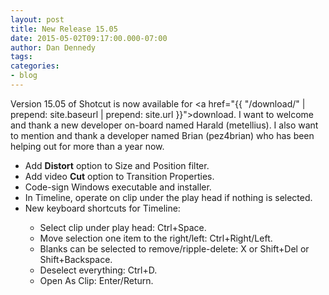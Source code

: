 ```yaml
---
layout: post
title: New Release 15.05
date: 2015-05-02T09:17:00.000-07:00
author: Dan Dennedy
tags: 
categories:
- blog
---
```


Version 15.05 of Shotcut is now available for <a href="{{  "/download/" | prepend: site.baseurl | prepend: site.url }}">download</a>. I want to welcome and thank a new developer on-board named Harald (metellius). I also want to mention and thank a developer named Brian (pez4brian) who has been helping out for more than a year now.<br>
<ul><li>Add <b>Distort</b> option to Size and Position filter.</li><li>Add video <b>Cut</b> option to Transition Properties.</li><li>Code-sign Windows executable and installer.</li><li>In Timeline, operate on clip under the play head if nothing is selected.</li><li>New keyboard shortcuts for Timeline:</li><ul><li>Select clip under play head: Ctrl+Space.</li><li>Move selection one item to the right/left: Ctrl+Right/Left.</li><li>Blanks can be selected to remove/ripple-delete: X or Shift+Del or Shift+Backspace.</li><li>Deselect everything: Ctrl+D.</li><li>Open As Clip: Enter/Return.</li></ul>